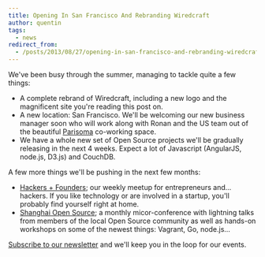 ```yaml
---
title: Opening In San Francisco And Rebranding Wiredcraft
author: quentin
tags:
  - news
redirect_from:
  - /posts/2013/08/27/opening-in-san-francisco-and-rebranding-wiredcraft.html
---
```


We've been busy through the summer, managing to tackle quite a few things:

* A complete rebrand of Wiredcraft, including a new logo and the magnificent site you're reading this post on.
* A new location: San Francisco. We'll be welcoming our new business manager soon who will work along with Ronan and the US team out of the beautiful [Parisoma](http://www.parisoma.com/) co-working space.
* We have a whole new set of Open Source projects we'll be gradually releasing in the next 4 weeks. Expect a lot of Javascript (AngularJS, node.js, D3.js) and CouchDB.

<!--more-->

A few more things we'll be pushing in the next few months:

* [Hackers + Founders](http://wiredcraft.com/hackers-founders); our weekly meetup for entrepreneurs and... hackers. If you like technology or are involved in a startup, you'll probably find yourself right at home.
* [Shanghai Open Source](http://wiredcraft.com/shanghaios); a monthly micor-conference with lightning talks from members of the local Open Source community as well as hands-on workshops on some of the newest things: Vagrant, Go, node.js...

[Subscribe to our newsletter](http://eepurl.com/CbCx5) and we'll keep you in the loop for our events.
